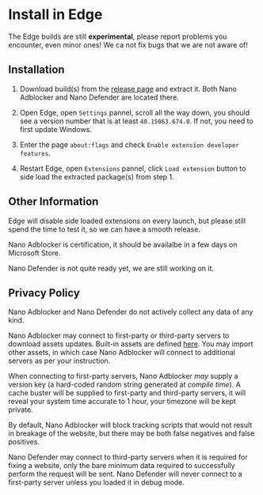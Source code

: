 # Install in Edge

The Edge builds are still **experimental**, please report problems you
encounter, even minor ones! We ca not fix bugs that we are not aware of!

## Installation

1. Download build(s) from the
   [release page](https://github.com/NanoAdblocker/NanoCore/releases) and
   extract it. Both Nano Adblocker and Nano Defender are located there.

2. Open Edge, open `Settings` pannel, scroll all the way down, you should see
   a version number that is at least `40.15063.674.0`. If not, you need to
   first update Windows. 

3. Enter the page `about:flags` and check `Enable extension developer features`.

4. Restart Edge, open `Extensions` pannel, click `Load extension` button to side
   load the extracted package(s) from step 1.

## Other Information

Edge will disable side loaded extensions on every launch, but please still
spend the time to test it, so we can have a smooth release.

Nano Adblocker is certification, it should be availalbe in a few days on
Microsoft Store.

Nano Defender is not quite ready yet, we are still working on it.

## Privacy Policy

Nano Adblocker and Nano Defender do not actively collect any data of any kind.

Nano Adblocker may connect to first-party or third-party servers to download
assets updates. Built-in assets are defined [here](/assets/assets.json). You
may import other assets, in which case Nano Adblocker will connect to
additional servers as per your instruction.

When connecting to first-party servers, Nano Adblocker *may* supply a version
key (a hard-coded random string generated at *compile time*). A cache buster
will be supplied to first-party and third-party servers, it will reveal your
system time accurate to 1 hour, your timezone will be kept private.

By default, Nano Adblocker will block tracking scripts that would not result in
breakage of the website, but there may be both false negatives and false
positives.

Nano Defender may connect to third-party servers when it is required for fixing
a website, only the bare minimum data required to successfully perform the
request will be sent. Nano Defender will never connect to a first-party server
unless you loaded it in debug mode.
